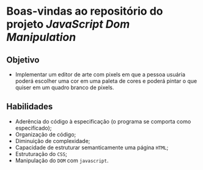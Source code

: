 # Boas-vindas ao repositório do projeto _JavaScript Dom Manipulation_

## Objetivo

- Implementar um editor de arte com pixels em que a pessoa usuária poderá escolher uma cor em uma paleta de cores e poderá pintar o que quiser em um quadro branco de pixels.

## Habilidades

- Aderência do código à especificação (o programa se comporta como especificado);
- Organização de código;
- Diminuição de complexidade;
- Capacidade de estruturar semanticamente uma página `HTML`;
- Estruturação do `CSS`;
- Manipulação do `DOM` com `javascript`.

